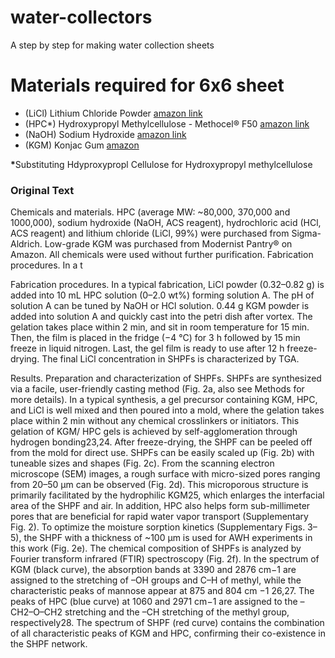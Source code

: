 # water-collectors
A step by step for making water collection sheets 

# Materials required for 6x6 sheet 

- (LiCl) Lithium Chloride Powder [amazon link](https://www.amazon.com/dp/B08357V5BB?psc=1&ref=ppx_yo2ov_dt_b_product_details)
- (HPC*) Hydroxypropyl Methylcellulose - Methocel® F50 [amazon link](https://www.amazon.com/dp/B00GFRTCYW?psc=1&ref=ppx_yo2ov_dt_b_product_details)
- (NaOH) Sodium Hydroxide [amazon link](https://www.amazon.com/dp/B0875LR274?psc=1&ref=ppx_yo2ov_dt_b_product_details)
- (KGM) Konjac Gum [amazon](https://www.amazon.com/dp/B074B6BCHM?psc=1&ref=ppx_yo2ov_dt_b_product_details)

<b>\*</b>Substituting Hdyproxypropl Cellulose for Hydroxypropyl methylcellulose
### Original Text 

Chemicals and materials. HPC (average MW: ~80,000, 370,000 and 1000,000),
sodium hydroxide (NaOH, ACS reagent), hydrochloric acid (HCl, ACS reagent)
and lithium chloride (LiCl, 99%) were purchased from Sigma-Aldrich. Low-grade
KGM was purchased from Modernist Pantry® on Amazon. All chemicals were used
without further purification.
Fabrication procedures. In a t


Fabrication procedures. In a typical fabrication, LiCl powder (0.32–0.82 g) is
added into 10 mL HPC solution (0–2.0 wt%) forming solution A. The pH of
solution A can be tuned by NaOH or HCl solution. 0.44 g KGM powder is added
into solution A and quickly cast into the petri dish after vortex. The gelation takes
place within 2 min, and sit in room temperature for 15 min. Then, the film is
placed in the fridge (−4 °C) for 3 h followed by 15 min freeze in liquid nitrogen.
Last, the gel film is ready to use after 12 h freeze-drying. The final LiCl concentration in SHPFs is characterized by TGA.

Results.  Preparation and characterization of SHPFs. SHPFs are synthesized via a facile, user-friendly casting method (Fig. 2a, also see
Methods for more details). In a typical synthesis, a gel precursor
containing KGM, HPC, and LiCl is well mixed and then poured
into a mold, where the gelation takes place within 2 min without
any chemical crosslinkers or initiators. This gelation of KGM/
HPC gels is achieved by self-agglomeration through hydrogen
bonding23,24. After freeze-drying, the SHPF can be peeled off
from the mold for direct use. SHPFs can be easily scaled up
(Fig. 2b) with tuneable sizes and shapes (Fig. 2c). From the
scanning electron microscope (SEM) images, a rough surface with
micro-sized pores ranging from 20–50 µm can be observed
(Fig. 2d). This microporous structure is primarily facilitated by
the hydrophilic KGM25, which enlarges the interfacial area of the
SHPF and air. In addition, HPC also helps form sub-millimeter
pores that are beneficial for rapid water vapor transport (Supplementary Fig. 2). To optimize the moisture sorption kinetics
(Supplementary Figs. 3–5), the SHPF with a thickness of ~100 µm
is used for AWH experiments in this work (Fig. 2e).
The chemical composition of SHPFs is analyzed by Fourier
transform infrared (FTIR) spectroscopy (Fig. 2f). In the spectrum of
KGM (black curve), the absorption bands at 3390 and 2876 cm−1
are assigned to the stretching of –OH groups and C–H of methyl,
while the characteristic peaks of mannose appear at 875 and 804 cm −1 26,27. The peaks of HPC (blue curve) at 1060 and 2971 cm−1 are
assigned to the –CH2–O–CH2 stretching and the –CH stretching of
the methyl group, respectively28. The spectrum of SHPF (red curve)
contains the combination of all characteristic peaks of KGM and
HPC, confirming their co-existence in the SHPF network.